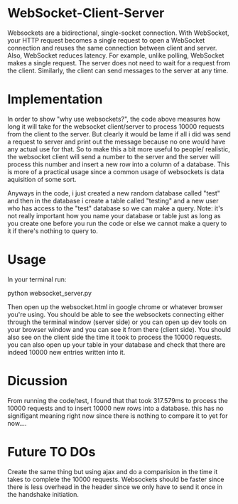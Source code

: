 # WebSocket-Client-Server

Websockets are a bidirectional, single-socket connection. With WebSocket, your HTTP request becomes a single request to open a WebSocket connection and reuses the same connection between client and server. Also, WebSocket reduces latency. For example, unlike polling, WebSocket makes a single request. The server does not need to wait for a request from the client. Similarly, the client can send messages to the server at any time.

# Implementation 
In order to show "why use websockets?", the code above measures how long it will take for the websocket client/server to process 10000 requests from the client to the server. But clearly it would be lame if all i did was send a request to server and print out the message because no one would have any actual use for that. So to make this a bit more useful to people/ realistic, the websocket client will send a number to the server and the server will process this number and insert a new row into a column of a database. This is more of a practical usage since a common usage of websockets is data aquisition of some sort. 

Anyways in the code, i just created a new random database called "test" and then in the database i create a table called "testing" and a new user who has access to the "test" database so we can make a query. Note: it's not really important how you name your database or table just as long as you create one before you run the code or else we cannot make a query to it if there's nothing to query to. 

# Usage

In your terminal run:

python websocket_server.py

Then open up the websocket.html in google chrome or whatever browser you're using. You should be able to see the websockets connecting either through the terminal window (server side) or you can open up dev tools on your browser window and you can see it from there (client side). You should also see on the client side the time it took to process the 10000 requests. you can also open up your table in your database and check that there are indeed 10000 new entries written into it. 

# Dicussion
From running the code/test, I found that that took 317.579ms to process the 10000 requests and to insert 10000 new rows into a database. this has no signifigant meaning right now since there is nothing to compare it to yet for now....

# Future TO DOs
Create the same thing but using ajax and do a comparision in the time it takes to complete the 10000 requests. Websockets should be faster since there is less overhead in the header since we only have to send it once in the handshake initiation. 

